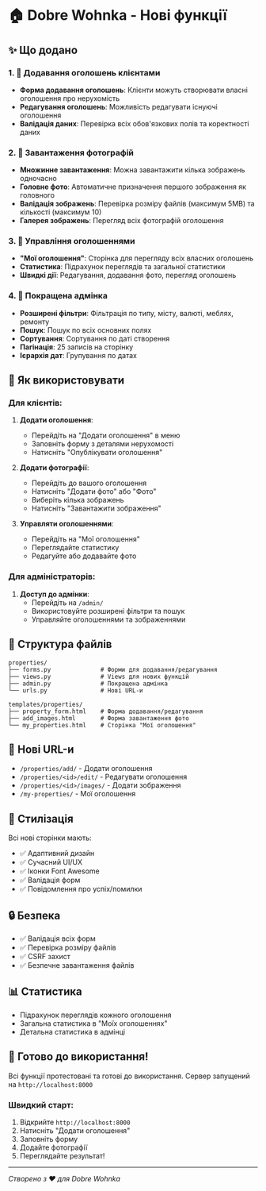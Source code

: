 # 🏠 Dobre Wohnka - Нові функції

## ✨ Що додано

### 1. 📝 Додавання оголошень клієнтами
- **Форма додавання оголошень**: Клієнти можуть створювати власні оголошення про нерухомість
- **Редагування оголошень**: Можливість редагувати існуючі оголошення
- **Валідація даних**: Перевірка всіх обов'язкових полів та коректності даних

### 2. 📸 Завантаження фотографій
- **Множинне завантаження**: Можна завантажити кілька зображень одночасно
- **Головне фото**: Автоматичне призначення першого зображення як головного
- **Валідація зображень**: Перевірка розміру файлів (максимум 5MB) та кількості (максимум 10)
- **Галерея зображень**: Перегляд всіх фотографій оголошення

### 3. 👤 Управління оголошеннями
- **"Мої оголошення"**: Сторінка для перегляду всіх власних оголошень
- **Статистика**: Підрахунок переглядів та загальної статистики
- **Швидкі дії**: Редагування, додавання фото, перегляд оголошень

### 4. 🔧 Покращена адмінка
- **Розширені фільтри**: Фільтрація по типу, місту, валюті, меблях, ремонту
- **Пошук**: Пошук по всіх основних полях
- **Сортування**: Сортування по даті створення
- **Пагінація**: 25 записів на сторінку
- **Ієрархія дат**: Групування по датах

## 🚀 Як використовувати

### Для клієнтів:

1. **Додати оголошення**:
   - Перейдіть на "Додати оголошення" в меню
   - Заповніть форму з деталями нерухомості
   - Натисніть "Опублікувати оголошення"

2. **Додати фотографії**:
   - Перейдіть до вашого оголошення
   - Натисніть "Додати фото" або "Фото"
   - Виберіть кілька зображень
   - Натисніть "Завантажити зображення"

3. **Управляти оголошеннями**:
   - Перейдіть на "Мої оголошення"
   - Переглядайте статистику
   - Редагуйте або додавайте фото

### Для адміністраторів:

1. **Доступ до адмінки**:
   - Перейдіть на `/admin/`
   - Використовуйте розширені фільтри та пошук
   - Управляйте оголошеннями та зображеннями

## 📁 Структура файлів

```
properties/
├── forms.py              # Форми для додавання/редагування
├── views.py              # Views для нових функцій
├── admin.py              # Покращена адмінка
└── urls.py               # Нові URL-и

templates/properties/
├── property_form.html    # Форма додавання/редагування
├── add_images.html       # Форма завантаження фото
└── my_properties.html    # Сторінка "Мої оголошення"
```

## 🔗 Нові URL-и

- `/properties/add/` - Додати оголошення
- `/properties/<id>/edit/` - Редагувати оголошення
- `/properties/<id>/images/` - Додати зображення
- `/my-properties/` - Мої оголошення

## 🎨 Стилізація

Всі нові сторінки мають:
- ✅ Адаптивний дизайн
- ✅ Сучасний UI/UX
- ✅ Іконки Font Awesome
- ✅ Валідація форм
- ✅ Повідомлення про успіх/помилки

## 🔒 Безпека

- ✅ Валідація всіх форм
- ✅ Перевірка розміру файлів
- ✅ CSRF захист
- ✅ Безпечне завантаження файлів

## 📊 Статистика

- Підрахунок переглядів кожного оголошення
- Загальна статистика в "Моїх оголошеннях"
- Детальна статистика в адмінці

## 🚀 Готово до використання!

Всі функції протестовані та готові до використання. Сервер запущений на `http://localhost:8000`

### Швидкий старт:
1. Відкрийте `http://localhost:8000`
2. Натисніть "Додати оголошення"
3. Заповніть форму
4. Додайте фотографії
5. Переглядайте результат!

---
*Створено з ❤️ для Dobre Wohnka*
